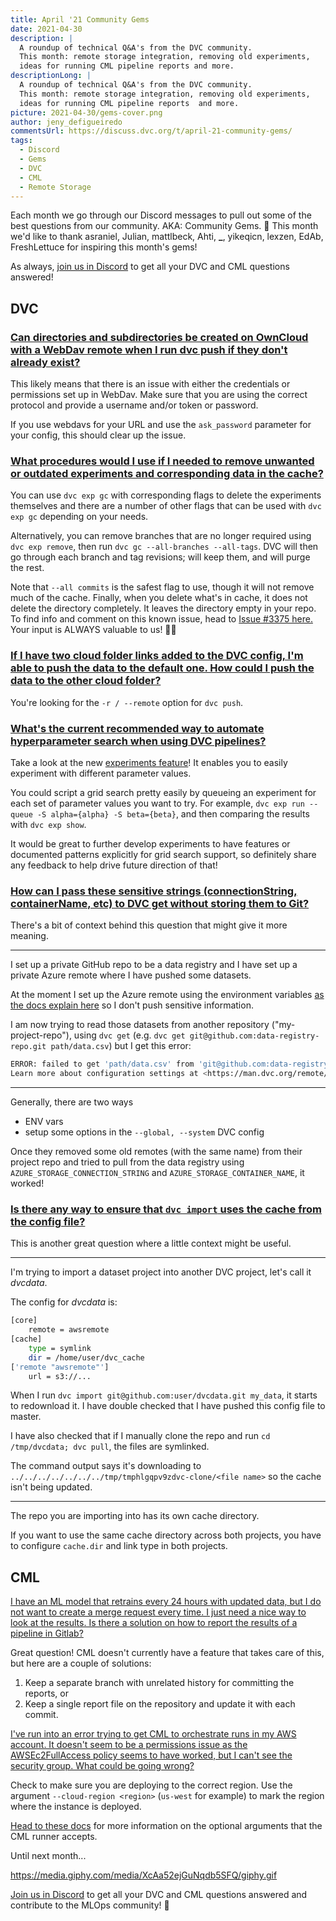 ```yaml
---
title: April '21 Community Gems
date: 2021-04-30
description: |
  A roundup of technical Q&A's from the DVC community. 
  This month: remote storage integration, removing old experiments,
  ideas for running CML pipeline reports and more.
descriptionLong: |
  A roundup of technical Q&A's from the DVC community. 
  This month: remote storage integration, removing old experiments,
  ideas for running CML pipeline reports  and more.
picture: 2021-04-30/gems-cover.png
author: jeny_defigueiredo
commentsUrl: https://discuss.dvc.org/t/april-21-community-gems/
tags:
  - Discord
  - Gems
  - DVC
  - CML
  - Remote Storage
---
```


Each month we go through our Discord messages to pull out some of the best
questions from our community. AKA: Community Gems. 💎 This month we'd like to
thank asraniel, Julian, mattlbeck, Ahti, **\_**, yikeqicn, lexzen, EdAb,
FreshLettuce for inspiring this month's gems!

As always, [join us in Discord](https://discord.com/invite/dvwXA2N) to get all
your DVC and CML questions answered!

## DVC

### [Can directories and subdirectories be created on OwnCloud with a WebDav remote when I run dvc push if they don't already exist?](https://discord.com/channels/485586884165107732/485596304961962003/831472645508694046)

This likely means that there is an issue with either the credentials or
permissions set up in WebDav. Make sure that you are using the correct protocol
and provide a username and/or token or password.

If you use webdavs for your URL and use the `ask_password` parameter for your
config, this should clear up the issue.

### [What procedures would I use if I needed to remove unwanted or outdated experiments and corresponding data in the cache?](https://discord.com/channels/485586884165107732/485596304961962003/831127462544146482)

You can use `dvc exp gc` with corresponding flags to delete the experiments
themselves and there are a number of other flags that can be used with
`dvc exp gc` depending on your needs.

Alternatively, you can remove branches that are no longer required using
`dvc exp remove`, then run `dvc gc --all-branches --all-tags`. DVC will then go
through each branch and tag revisions; will keep them, and will purge the rest.

Note that `--all commits` is the safest flag to use, though it will not remove
much of the cache. Finally, when you delete what's in cache, it does not delete
the directory completely. It leaves the directory empty in your repo. To find
info and comment on this known issue, head to
[Issue #3375 here.](https://github.com/iterative/dvc/issues/3375) Your input is
ALWAYS valuable to us! 🙏🏼

### [If I have two cloud folder links added to the DVC config, I'm able to push the data to the default one. How could I push the data to the other cloud folder?](https://discord.com/channels/485586884165107732/563406153334128681/833176227762274364)

You're looking for the `-r / --remote` option for `dvc push`.

### [What's the current recommended way to automate hyperparameter search when using DVC pipelines?](https://discord.com/channels/485586884165107732/563406153334128681/829803720190590986)

Take a look at the new
[experiments feature](https://dvc.org/doc/start/experiments)! It enables you to
easily experiment with different parameter values.

You could script a grid search pretty easily by queueing an experiment for each
set of parameter values you want to try. For example,
`dvc exp run --queue -S alpha={alpha} -S beta={beta}`, and then comparing the
results with `dvc exp show`.

It would be great to further develop experiments to have features or documented
patterns explicitly for grid search support, so definitely share any feedback to
help drive future direction of that!

### [How can I pass these sensitive strings (connectionString, containerName, etc) to DVC get without storing them to Git?](https://discord.com/channels/485586884165107732/563406153334128681/830021022337073185)

There's a bit of context behind this question that might give it more meaning.

---

I set up a private GitHub repo to be a data registry and I have set up a private
Azure remote where I have pushed some datasets.

At the moment I set up the Azure remote using the environment variables
[as the docs explain here](https://dvc.org/doc/command-reference/remote/add) so
I don't push sensitive information.

I am now trying to read those datasets from another repository
("my-project-repo"), using `dvc get` (e.g.
`dvc get git@github.com:data-registry-repo.git path/data.csv`) but I get this
error:

```bash
ERROR: failed to get 'path/data.csv' from 'git@github.com:data-registry-repo.git' - Authentication to Azure Blob Storage via default credentials (https://azuresdkdocs.blob.core.windows.net/$web/python/azure-identity/1.4.0/azure.identity.html#azure.identity.DefaultAzureCredential) failed.
Learn more about configuration settings at <https://man.dvc.org/remote/modify>: unable to connect to account for Must provide either a connection_string or account_name with credentials!!
```

---

Generally, there are two ways

- ENV vars
- setup some options in the `--global, --system` DVC config

Once they removed some old remotes (with the same name) from their project repo
and tried to pull from the data registry using `AZURE_STORAGE_CONNECTION_STRING`
and `AZURE_STORAGE_CONTAINER_NAME`, it worked!

### [Is there any way to ensure that `dvc import` uses the cache from the config file?](https://discord.com/channels/485586884165107732/563406153334128681/827574712825413672)

This is another great question where a little context might be useful.

---

I'm trying to import a dataset project into another DVC project, let's call it
_dvcdata_.

The config for _dvcdata_ is:

```bash
[core]
    remote = awsremote
[cache]
    type = symlink
    dir = /home/user/dvc_cache
['remote "awsremote"']
    url = s3://...
```

When I run `dvc import git@github.com:user/dvcdata.git my_data`, it starts to
redownload it. I have double checked that I have pushed this config file to
master.

I have also checked that if I manually clone the repo and run
`cd /tmp/dvcdata; dvc pull`, the files are symlinked.

The command output says it's downloading to
`../../../../../../../tmp/tmphlgqpv9zdvc-clone/<file name>` so the cache isn't
being updated.

---

The repo you are importing into has its own cache directory.

If you want to use the same cache directory across both projects, you have to
configure `cache.dir` and link type in both projects.

## CML

[I have an ML model that retrains every 24 hours with updated data, but I do not want to create a merge request every time. I just need a nice way to look at the results. Is there a solution on how to report the results of a pipeline in Gitlab?](<[https://discord.com/channels/485586884165107732/728693131557732403/827099289372983336](https://discord.com/channels/485586884165107732/728693131557732403/827099289372983336)>)

Great question! CML doesn't currently have a feature that takes care of this,
but here are a couple of solutions:

1. Keep a separate branch with unrelated history for committing the reports, or
2. Keep a single report file on the repository and update it with each commit.

[I've run into an error trying to get CML to orchestrate runs in my AWS account. It doesn't seem to be a permissions issue as the AWSEc2FullAccess policy seems to have worked, but I can't see the security group. What could be going wrong?](<[https://discord.com/channels/485586884165107732/728693131557732403/818450988084101160](https://discord.com/channels/485586884165107732/728693131557732403/818450988084101160)>)

Check to make sure you are deploying to the correct region. Use the argument
`--cloud-region <region>` (`us-west` for example) to mark the region where the
instance is deployed.

[Head to these docs]([https://discord.com/channels/485586884165107732/728693131557732403/818450988084101160)
for more information on the optional arguments that the CML runner accepts.

Until next month...

https://media.giphy.com/media/XcAa52ejGuNqdb5SFQ/giphy.gif

[Join us in Discord](https://discord.com/invite/dvwXA2N) to get all your DVC and
CML questions answered and contribute to the MLOps community! 🚀

